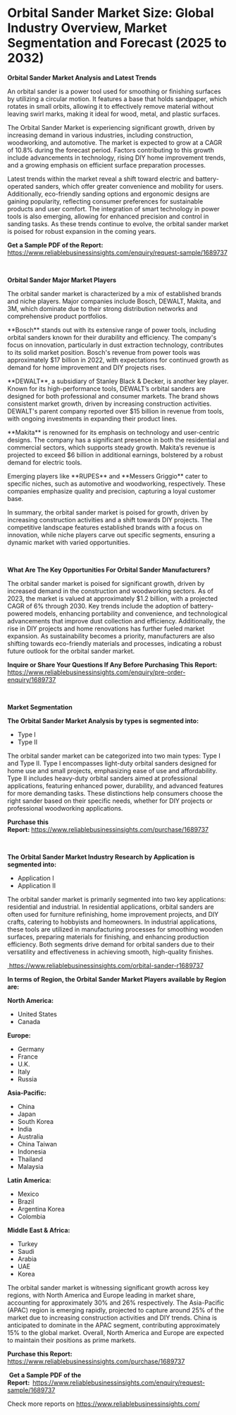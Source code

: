 <p><h1>Orbital Sander Market Size: Global Industry Overview, Market Segmentation and Forecast (2025 to 2032)</h1></p><p><strong>Orbital Sander Market Analysis and Latest Trends</strong></p>
<p><p>An orbital sander is a power tool used for smoothing or finishing surfaces by utilizing a circular motion. It features a base that holds sandpaper, which rotates in small orbits, allowing it to effectively remove material without leaving swirl marks, making it ideal for wood, metal, and plastic surfaces.</p><p>The Orbital Sander Market is experiencing significant growth, driven by increasing demand in various industries, including construction, woodworking, and automotive. The market is expected to grow at a CAGR of 10.8% during the forecast period. Factors contributing to this growth include advancements in technology, rising DIY home improvement trends, and a growing emphasis on efficient surface preparation processes.</p><p>Latest trends within the market reveal a shift toward electric and battery-operated sanders, which offer greater convenience and mobility for users. Additionally, eco-friendly sanding options and ergonomic designs are gaining popularity, reflecting consumer preferences for sustainable products and user comfort. The integration of smart technology in power tools is also emerging, allowing for enhanced precision and control in sanding tasks. As these trends continue to evolve, the orbital sander market is poised for robust expansion in the coming years.</p></p>
<p><strong>Get a Sample PDF of the Report:&nbsp;</strong> <a href="https://www.reliablebusinessinsights.com/enquiry/request-sample/1689737?utm_campaign=3319&utm_medium=2&utm_source=Github&utm_content=ia&utm_term=26032025&utm_id=orbital-sander">https://www.reliablebusinessinsights.com/enquiry/request-sample/1689737</a></p>
<p>&nbsp;</p>
<p><strong>Orbital Sander Major Market Players</strong></p>
<p><p>The orbital sander market is characterized by a mix of established brands and niche players. Major companies include Bosch, DEWALT, Makita, and 3M, which dominate due to their strong distribution networks and comprehensive product portfolios. </p><p>**Bosch** stands out with its extensive range of power tools, including orbital sanders known for their durability and efficiency. The company's focus on innovation, particularly in dust extraction technology, contributes to its solid market position. Bosch's revenue from power tools was approximately $17 billion in 2022, with expectations for continued growth as demand for home improvement and DIY projects rises.</p><p>**DEWALT**, a subsidiary of Stanley Black & Decker, is another key player. Known for its high-performance tools, DEWALT’s orbital sanders are designed for both professional and consumer markets. The brand shows consistent market growth, driven by increasing construction activities. DEWALT's parent company reported over $15 billion in revenue from tools, with ongoing investments in expanding their product lines.</p><p>**Makita** is renowned for its emphasis on technology and user-centric designs. The company has a significant presence in both the residential and commercial sectors, which supports steady growth. Makita’s revenue is projected to exceed $6 billion in additional earnings, bolstered by a robust demand for electric tools.</p><p>Emerging players like **RUPES** and **Messers Griggio** cater to specific niches, such as automotive and woodworking, respectively. These companies emphasize quality and precision, capturing a loyal customer base.</p><p>In summary, the orbital sander market is poised for growth, driven by increasing construction activities and a shift towards DIY projects. The competitive landscape features established brands with a focus on innovation, while niche players carve out specific segments, ensuring a dynamic market with varied opportunities.</p></p>
<p>&nbsp;</p>
<p><strong>What Are The Key Opportunities For Orbital Sander Manufacturers?</strong></p>
<p><p>The orbital sander market is poised for significant growth, driven by increased demand in the construction and woodworking sectors. As of 2023, the market is valued at approximately $1.2 billion, with a projected CAGR of 6% through 2030. Key trends include the adoption of battery-powered models, enhancing portability and convenience, and technological advancements that improve dust collection and efficiency. Additionally, the rise in DIY projects and home renovations has further fueled market expansion. As sustainability becomes a priority, manufacturers are also shifting towards eco-friendly materials and processes, indicating a robust future outlook for the orbital sander market.</p></p>
<p><strong>Inquire or Share Your Questions If Any Before Purchasing This Report:</strong> <a href="https://www.reliablebusinessinsights.com/enquiry/pre-order-enquiry/1689737?utm_campaign=3319&utm_medium=2&utm_source=Github&utm_content=ia&utm_term=26032025&utm_id=orbital-sander">https://www.reliablebusinessinsights.com/enquiry/pre-order-enquiry/1689737</a></p>
<p>&nbsp;</p>
<p><strong>Market Segmentation</strong></p>
<p><strong>The Orbital Sander Market Analysis by types is segmented into:</strong></p>
<p><ul><li>Type I</li><li>Type II</li></ul></p>
<p><p>The orbital sander market can be categorized into two main types: Type I and Type II. Type I encompasses light-duty orbital sanders designed for home use and small projects, emphasizing ease of use and affordability. Type II includes heavy-duty orbital sanders aimed at professional applications, featuring enhanced power, durability, and advanced features for more demanding tasks. These distinctions help consumers choose the right sander based on their specific needs, whether for DIY projects or professional woodworking applications.</p></p>
<p><strong>Purchase this Report:&nbsp;</strong><a href="https://www.reliablebusinessinsights.com/purchase/1689737?utm_campaign=3319&utm_medium=2&utm_source=Github&utm_content=ia&utm_term=26032025&utm_id=orbital-sander">https://www.reliablebusinessinsights.com/purchase/1689737</a></p>
<p>&nbsp;</p>
<p><strong>The Orbital Sander Market Industry Research by Application is segmented into:</strong></p>
<p><ul><li>Application I</li><li>Application II</li></ul></p>
<p><p>The orbital sander market is primarily segmented into two key applications: residential and industrial. In residential applications, orbital sanders are often used for furniture refinishing, home improvement projects, and DIY crafts, catering to hobbyists and homeowners. In industrial applications, these tools are utilized in manufacturing processes for smoothing wooden surfaces, preparing materials for finishing, and enhancing production efficiency. Both segments drive demand for orbital sanders due to their versatility and effectiveness in achieving smooth, high-quality finishes.</p></p>
<p><a href="https://www.reliablebusinessinsights.com/orbital-sander-r1689737?utm_campaign=3319&utm_medium=2&utm_source=Github&utm_content=ia&utm_term=26032025&utm_id=orbital-sander">&nbsp;https://www.reliablebusinessinsights.com/orbital-sander-r1689737</a></p>
<p><strong>In terms of Region, the Orbital Sander Market Players available by Region are:</strong></p>
<p>
    <p> <strong> North America: </strong>
        <ul>
            <li>United States</li>
            <li>Canada</li>
        </ul>
        </p> 
    <p> <strong> Europe: </strong>
        <ul>
            <li>Germany</li>
            <li>France</li>
            <li>U.K.</li>
            <li>Italy</li>
            <li>Russia</li>
        </ul>
        </p> 
    <p> <strong> Asia-Pacific: </strong>
        <ul>
            <li>China</li>
            <li>Japan</li>
            <li>South Korea</li>
            <li>India</li>
            <li>Australia</li>
            <li>China Taiwan</li>
            <li>Indonesia</li>
            <li>Thailand</li>
            <li>Malaysia</li>
        </ul>
        </p> 
    <p> <strong> Latin America: </strong>
        <ul>
            <li>Mexico</li>
            <li>Brazil</li>
            <li>Argentina Korea</li>
            <li>Colombia</li>
        </ul>
        </p> 
    <p> <strong> Middle East & Africa: </strong>
        <ul>
            <li>Turkey</li>
            <li>Saudi</li>
            <li>Arabia</li>
            <li>UAE</li>
            <li>Korea</li>
        </ul>
    </p>
    </p>
<p><p>The orbital sander market is witnessing significant growth across key regions, with North America and Europe leading in market share, accounting for approximately 30% and 26% respectively. The Asia-Pacific (APAC) region is emerging rapidly, projected to capture around 25% of the market due to increasing construction activities and DIY trends. China is anticipated to dominate in the APAC segment, contributing approximately 15% to the global market. Overall, North America and Europe are expected to maintain their positions as prime markets.</p></p>
<p><strong>Purchase this Report: </strong><a href="https://www.reliablebusinessinsights.com/purchase/1689737?utm_campaign=3319&utm_medium=2&utm_source=Github&utm_content=ia&utm_term=26032025&utm_id=orbital-sander">https://www.reliablebusinessinsights.com/purchase/1689737</a></p>
<p>&nbsp;<strong>Get a Sample PDF of the Report:&nbsp;&nbsp;</strong><a href="https://www.reliablebusinessinsights.com/enquiry/request-sample/1689737?utm_campaign=3319&utm_medium=2&utm_source=Github&utm_content=ia&utm_term=26032025&utm_id=orbital-sander">https://www.reliablebusinessinsights.com/enquiry/request-sample/1689737</a></p>
<p><strong></strong></p>
<p>Check more reports on <a href="https://www.reliablebusinessinsights.com/?utm_campaign=3319&utm_medium=2&utm_source=Github&utm_content=ia&utm_term=26032025&utm_id=orbital-sander">https://www.reliablebusinessinsights.com/</a></p>